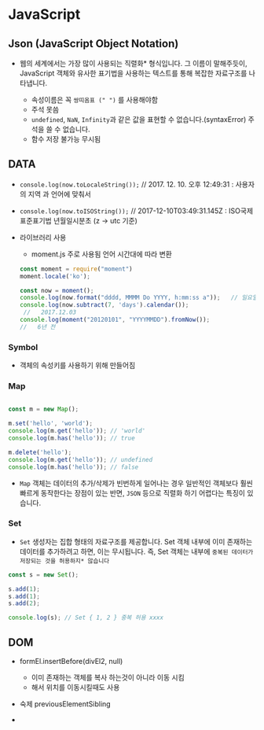 # JavaScript

## Json (JavaScript Object Notation)

* 웹의 세계에서는 가장 많이 사용되는 직렬화* 형식입니다. 그 이름이 말해주듯이, JavaScript 객체와 유사한 표기법을 사용하는 텍스트를 통해 복잡한 자료구조를 나타냅니다.

  *  속성이름은 꼭 `쌍띠옴표 (" ")` 를 사용해야함
  * 주석 못씀
  * `undefined`, `NaN`, `Infinity`과 같은 값을 표현할 수 없습니다.(syntaxError)
    주석을 쓸 수 없습니다.
  * 함수 저장 불가능 무시됨


## DATA

* `console.log(now.toLocaleString());` // 2017. 12. 10. 오후 12:49:31 : 사용자의 지역 과 언어에 맞춰서

* `console.log(now.toISOString());` // 2017-12-10T03:49:31.145Z : ISO국제표준표기법 년월일시분초 (z -> utc 기준)

* 라이브러리 사용
  * moment.js  주로 사용됨 언어 시간대에 따라 변환 
  ```js
  const moment = require("moment")
  moment.locale('ko');

  const now = moment();
  console.log(now.format("dddd, MMMM Do YYYY, h:mm:ss a"));   // 일요일, 12월 10일 2017, 1:02:42 오후
  console.log(now.subtract(7, 'days').calendar());
   //   2017.12.03
  console.log(moment("20120101", "YYYYMMDD").fromNow()); 
  //   6년 전
  ```
### Symbol

* 객체의 속성키를 사용하기 위해 만들어짐


### Map


```js

const m = new Map();

m.set('hello', 'world');
console.log(m.get('hello')); // 'world'
console.log(m.has('hello')); // true

m.delete('hello');
console.log(m.get('hello')); // undefined
console.log(m.has('hello')); // false
```

* `Map` 객체는 데이터의 추가/삭제가 빈번하게 일어나는 경우 일반적인 객체보다 훨씬 빠르게 동작한다는 장점이 있는 반면, `JSON` 등으로 직렬화 하기 어렵다는 특징이 있습니다.

### Set

* `Set` 생성자는 집합 형태의 자료구조를 제공합니다. Set 객체 내부에 이미 존재하는 데이터를 추가하려고 하면, 이는 무시됩니다. 즉, Set 객체는 내부에 `중복된 데이터가 저장되는 것을 허용하지* 않습니다`

```js
const s = new Set();

s.add(1);
s.add(1);
s.add(2);

console.log(s); // Set { 1, 2 } 중복 허용 xxxx
```
## DOM

* formEl.insertBefore(divEl2, null)
  * 이미 존재하는 객체를 복사 하는것이 아니라 이동 시킴
  * 해서 위치를 이동시킬때도 사용


* 숙제
previousElementSibling 

*  
